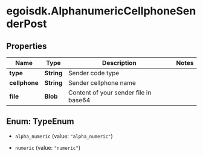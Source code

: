 # egoisdk.AlphanumericCellphoneSenderPost

## Properties

Name | Type | Description | Notes
------------ | ------------- | ------------- | -------------
**type** | **String** | Sender code type | 
**cellphone** | **String** | Sender cellphone name | 
**file** | **Blob** | Content of your sender file in base64 | 



## Enum: TypeEnum


* `alpha_numeric` (value: `"alpha_numeric"`)

* `numeric` (value: `"numeric"`)




